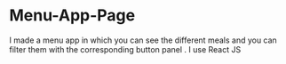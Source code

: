 # Menu-App-Page
I made a menu app in which you can see the different meals and you can filter them with the corresponding button panel . I use React JS
